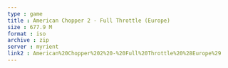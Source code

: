 ```yaml
---
type : game
title : American Chopper 2 - Full Throttle (Europe)
size : 677.9 M
format : iso
archive : zip
server : myrient
link2 : American%20Chopper%202%20-%20Full%20Throttle%20%28Europe%29
---
```

